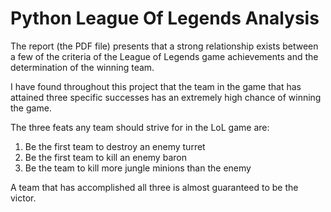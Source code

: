 # Python League Of Legends Analysis

The report (the PDF file) presents that a strong relationship exists between a few of the criteria of the
League of Legends game achievements and the determination of the winning team.

I have found throughout this project that the team in the game that has attained three
specific successes has an extremely high chance of winning the game.

The three feats any team should strive for in the LoL game are:
  1. Be the first team to destroy an enemy turret
  2. Be the first team to kill an enemy baron
  3. Be the team to kill more jungle minions than the enemy

A team that has accomplished all three is almost guaranteed to be the victor.
